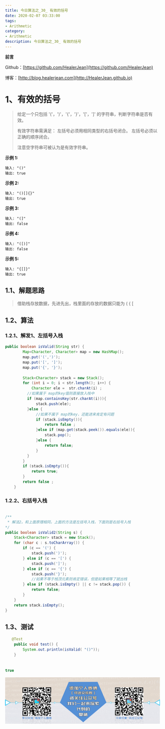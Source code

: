 ```yaml
---
title: 今日算法之_30_ 有效的括号
date: 2020-02-07 03:33:00
tags: 
- Arithmetic
category: 
- Arithmetic
description: 今日算法之_30_ 有效的括号
---
```


**前言**     

 Github：[https://github.com/HealerJean](https://github.com/HealerJean)         

 博客：[http://blog.healerjean.com](http://HealerJean.github.io)          

# 1、有效的括号
> 给定一个只包括 '('，')'，'{'，'}'，'['，']' 的字符串，判断字符串是否有效。    
>
> 有效字符串需满足：  左括号必须用相同类型的右括号闭合。 左括号必须以正确的顺序闭合。   
>
> 注意空字符串可被认为是有效字符串。

**示例 1:**

```
输入: "()"
输出: true
```

**示例 2:**

```
输入: "()[]{}"
输出: true
```

**示例 3:**

```
输入: "(]"
输出: false
```

**示例 4:**

```
输入: "([)]"
输出: false
```

**示例 5:**

```
输入: "{[]}"
输出: true
```





## 1.1、解题思路 

> 借助栈存放数据，先进先出，栈里面的存放的数据只能为 ( { [



## 1.2、算法  



### 1.2.1、解发1、左括号入栈  



```java
public boolean isValid(String str) {
        Map<Character, Character> map = new HashMap();
        map.put('(',')');
        map.put('[', ']');
        map.put('{', '}');

        Stack<Character> stack = new Stack();
        for (int i = 0; i < str.length(); i++) {
            Character ele =  str.charAt(i) ;
          //如果属于 map的key值则直接放入栈中
          if (map.containsKey(str.charAt(i))){
              stack.push(ele);
          }else {
              //如果不属于 map的key，还能进来肯定有问题
              if (stack.isEmpty()){
                  return false ;
              }else if (map.get(stack.peek()).equals(ele)){
                  stack.pop();
              }else {
                  return false;
              }
          }
        }
        if (stack.isEmpty()){
            return true;
        }
        return false ;
    }
```



### 1.2.2、右括号入栈 

```java

/**
 * 解法2。和上面原理相同，上面的方法是左括号入栈，下面则是右括号入栈
*/
public boolean isValid2(String s) {
    Stack<Character> stack = new Stack();
    for (char c : s.toCharArray()) {
        if (c == '(') {
            stack.push(')');
        } else if (c == '[') {
            stack.push(']');
        } else if (c == '{') {
            stack.push('}');
            //如果不等于栈顶元素则肯定错误，但是如果相等了就出栈
        } else if (stack.isEmpty() || c != stack.pop()) {
            return false;
        }
    }
    return stack.isEmpty();
}
```




## 1.3、测试 

```java
   @Test
    public void test() {
        System.out.println(isValid( "()"));
    }


true
```







![ContactAuthor](https://raw.githubusercontent.com/HealerJean/HealerJean.github.io/master/assets/img/artical_bottom.jpg)



<link rel="stylesheet" href="https://unpkg.com/gitalk/dist/gitalk.css">

<script src="https://unpkg.com/gitalk@latest/dist/gitalk.min.js"></script> 
<div id="gitalk-container"></div>    
 <script type="text/javascript">
    var gitalk = new Gitalk({
		clientID: `1d164cd85549874d0e3a`,
		clientSecret: `527c3d223d1e6608953e835b547061037d140355`,
		repo: `HealerJean.github.io`,
		owner: 'HealerJean',
		admin: ['HealerJean'],
		id: 'lGzMB0NjoU75O2hW',
    });
    gitalk.render('gitalk-container');
</script> 

